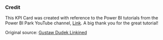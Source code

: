 ### Credit
This KPI Card was created with reference to the Power BI tutorials from the Power BI Park YouTube channel, [Link](https://www.youtube.com/@PowerBIPark). A big thank you for the great tutorial!<br> 

Original source: [Gustaw Dudek Linkined](https://www.linkedin.com/posts/gustaw-dudek_analytics-data-powerbi-activity-7219404636166729729-ZxZb/?utm_source=share&utm_medium=member_desktop)

